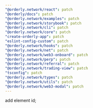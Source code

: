 ```yaml
---
"@orderly.network/react": patch
"@orderly/docs": patch
"@orderly.network/examples": patch
"@orderly.network/storybook": patch
"@orderly.network/cli": patch
"@orderly.network/core": patch
"create-orderly-app": patch
"eslint-config-custom": patch
"@orderly.network/hooks": patch
"@orderly.network/net": patch
"@orderly.network/web3-onboard": patch
"@orderly.network/perp": patch
"@orderly.network/referral": patch
"@orderly.network/trading-view": patch
"tsconfig": patch
"@orderly.network/types": patch
"@orderly.network/utils": patch
"@orderly.network/web3-modal": patch
---
```


add element id;
